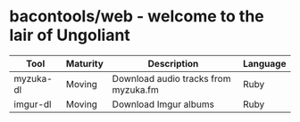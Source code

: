 bacontools/web - welcome to the lair of Ungoliant
=================================================
| Tool      | Maturity | Description                          | Language |
|-----------|----------|--------------------------------------|----------|
| myzuka-dl | Moving   | Download audio tracks from myzuka.fm | Ruby     |
| imgur-dl  | Moving   | Download Imgur albums                | Ruby     |
